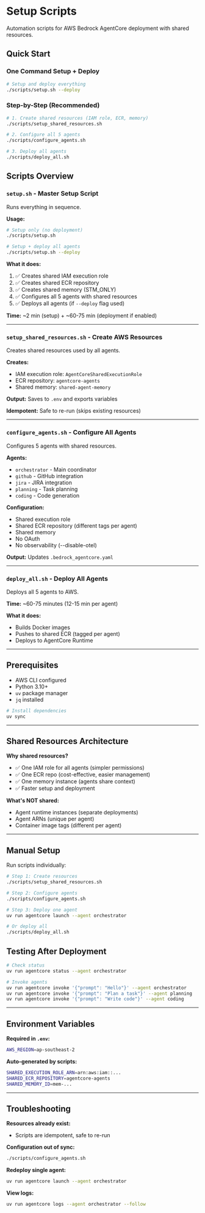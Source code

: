 # Setup Scripts

Automation scripts for AWS Bedrock AgentCore deployment with shared resources.

## Quick Start

### One Command Setup + Deploy

```bash
# Setup and deploy everything
./scripts/setup.sh --deploy
```

### Step-by-Step (Recommended)

```bash
# 1. Create shared resources (IAM role, ECR, memory)
./scripts/setup_shared_resources.sh

# 2. Configure all 5 agents
./scripts/configure_agents.sh

# 3. Deploy all agents
./scripts/deploy_all.sh
```

## Scripts Overview

### `setup.sh` - Master Setup Script

Runs everything in sequence.

**Usage:**
```bash
# Setup only (no deployment)
./scripts/setup.sh

# Setup + deploy all agents
./scripts/setup.sh --deploy
```

**What it does:**
1. ✅ Creates shared IAM execution role
2. ✅ Creates shared ECR repository
3. ✅ Creates shared memory (STM_ONLY)
4. ✅ Configures all 5 agents with shared resources
5. ✅ Deploys all agents (if `--deploy` flag used)

**Time:** ~2 min (setup) + ~60-75 min (deployment if enabled)

---

### `setup_shared_resources.sh` - Create AWS Resources

Creates shared resources used by all agents.

**Creates:**
- IAM execution role: `AgentCoreSharedExecutionRole`
- ECR repository: `agentcore-agents`
- Shared memory: `shared-agent-memory`

**Output:** Saves to `.env` and exports variables

**Idempotent:** Safe to re-run (skips existing resources)

---

### `configure_agents.sh` - Configure All Agents

Configures 5 agents with shared resources.

**Agents:**
- `orchestrator` - Main coordinator
- `github` - GitHub integration
- `jira` - JIRA integration
- `planning` - Task planning
- `coding` - Code generation

**Configuration:**
- Shared execution role
- Shared ECR repository (different tags per agent)
- Shared memory
- No OAuth
- No observability (--disable-otel)

**Output:** Updates `.bedrock_agentcore.yaml`

---

### `deploy_all.sh` - Deploy All Agents

Deploys all 5 agents to AWS.

**Time:** ~60-75 minutes (12-15 min per agent)

**What it does:**
- Builds Docker images
- Pushes to shared ECR (tagged per agent)
- Deploys to AgentCore Runtime

---

## Prerequisites

- AWS CLI configured
- Python 3.10+
- `uv` package manager
- `jq` installed

```bash
# Install dependencies
uv sync
```

---

## Shared Resources Architecture

**Why shared resources?**
- ✅ One IAM role for all agents (simpler permissions)
- ✅ One ECR repo (cost-effective, easier management)
- ✅ One memory instance (agents share context)
- ✅ Faster setup and deployment

**What's NOT shared:**
- Agent runtime instances (separate deployments)
- Agent ARNs (unique per agent)
- Container image tags (different per agent)

---

## Manual Setup

Run scripts individually:

```bash
# Step 1: Create resources
./scripts/setup_shared_resources.sh

# Step 2: Configure agents
./scripts/configure_agents.sh

# Step 3: Deploy one agent
uv run agentcore launch --agent orchestrator

# Or deploy all
./scripts/deploy_all.sh
```

## Testing After Deployment

```bash
# Check status
uv run agentcore status --agent orchestrator

# Invoke agents
uv run agentcore invoke '{"prompt": "Hello"}' --agent orchestrator
uv run agentcore invoke '{"prompt": "Plan a task"}' --agent planning
uv run agentcore invoke '{"prompt": "Write code"}' --agent coding
```

---

## Environment Variables

**Required in `.env`:**
```bash
AWS_REGION=ap-southeast-2
```

**Auto-generated by scripts:**
```bash
SHARED_EXECUTION_ROLE_ARN=arn:aws:iam::...
SHARED_ECR_REPOSITORY=agentcore-agents
SHARED_MEMORY_ID=mem-...
```

---

## Troubleshooting

**Resources already exist:**
- Scripts are idempotent, safe to re-run

**Configuration out of sync:**
```bash
./scripts/configure_agents.sh
```

**Redeploy single agent:**
```bash
uv run agentcore launch --agent orchestrator
```

**View logs:**
```bash
uv run agentcore logs --agent orchestrator --follow
```
